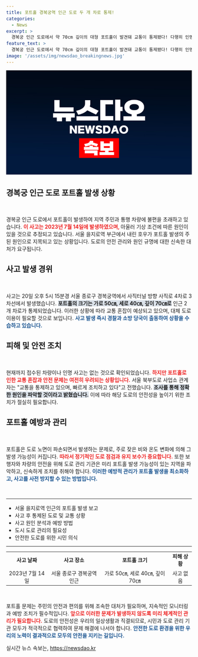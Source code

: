 ```yaml
---
title: 포트홀 경복궁역 인근 도로 두 개 차로 통제!
categories:
  - News
excerpt: >
  경복궁 인근 도로에서 약 70cm 깊이의 대형 포트홀이 발견돼 교통이 통제됐다! 다행히 인명 피해는 없지만, 원인 조사와 긴급 조치가 시급하다. 클릭해서 자세한 내용을 알아보세요!
feature_text: >
  경복궁 인근 도로에서 약 70cm 깊이의 대형 포트홀이 발견돼 교통이 통제됐다! 다행히 인명 피해는 없지만, 원인 조사와 긴급 조치가 시급하다. 클릭해서 자세한 내용을 알아보세요!
image: '/assets/img/newsdao_breakingnews.jpg'
---
```


<p><img src="/assets/img/newsdao_breakingnews.jpg" alt="ranknews 속보" /></p>

<h2 data-ke-size="size26">경복궁 인근 도로 포트홀 발생 상황</h2>

<p data-ke-size="size16">&nbsp;</p>

<p>경복궁 인근 도로에서 포트홀이 발생하여 지역 주민과 통행 차량에 불편을 초래하고 있습니다. <b><span style="color: #ee2323;">이 사고는 2023년 7월 14일에 발생하였으며, </span></b>아울러 기상 조건에 따른 원인이 있을 것으로 추정되고 있습니다. 서울 을지로역 부근에서 내린 호우가 포트홀 발생의 주된 원인으로 지목되고 있는 상황입니다. 도로의 안전 관리와 원인 규명에 대한 신속한 대처가 요구됩니다.</p>

<h2 data-ke-size="size26">사고 발생 경위</h2>

<p data-ke-size="size16">&nbsp;</p>

<p>사고는 20일 오후 5시 15분경 서울 종로구 경복궁역에서 사직터널 방향 사직로 4차로 3차선에서 발생했습니다. <b><span style="background-color: #21538527;">포트홀의 크기는 가로 50㎝, 세로 40㎝, 깊이 70㎝로</span></b>  인근 2개 차로가 통제되었습니다. 이러한 상황에 따라 교통 혼잡이 예상되고 있으며, 대체 도로 이용이 필요할 것으로 보입니다. <b><span style="color: #1a5490;">사고 발생 즉시 경찰과 소방 당국이 출동하여 상황을 수습하고 있습니다.</span></b></p>

<h2 data-ke-size="size26">피해 및 안전 조치</h2>

<p data-ke-size="size16">&nbsp;</p>

<p>현재까지 접수된 차량이나 인명 사고는 없는 것으로 확인되었습니다. <b><span style="color: #ee2323;">하지만 포트홀로 인한 교통 혼잡과 안전 문제는 여전히 우려되는 상황입니다.</span></b> 서울 북부도로 사업소 관계자는 "교통을 통제하고 있으며, 빠르게 조치하고 있다"고 전했습니다. <b><span style="background-color: #21538527;">조사를 통해 정확한 원인을 파악할 것이라고 밝혔습니다.</span></b> 이에 따라 해당 도로의 안전성을 높이기 위한 조치가 절실히 필요합니다.</p>

<h2 data-ke-size="size26">포트홀 예방과 관리</h2>

<p data-ke-size="size16">&nbsp;</p>

<p>포트홀은 도로 노면이 파손되면서 발생하는 문제로, 주로 잦은 비와 온도 변화에 의해 그 발생 가능성이 커집니다. <b><span style="color: #ee2323;">따라서 정기적인 도로 점검과 유지 보수가 중요합니다.</span></b> 또한 보행자와 차량의 안전을 위해 도로 관리 기관은 미리 포트홀 발생 가능성이 있는 지역을 파악하고, 신속하게 조치를 취해야 합니다. <b><span style="color: #1a5490;">이러한 예방적 관리가 포트홀 발생을 최소화하고, 사고를 사전 방지할 수 있는 방법입니다.</span></b></p>

<p data-ke-size="size16">&nbsp;</p>

<hr/>

<ul>
<li>서울 을지로역 인근의 포트홀 발생 보고</li>
<li>사고 후 통제된 도로 및 교통 상황</li>
<li>사고 원인 분석과 예방 방법</li>
<li>도시 도로 관리의 필요성</li>
<li>안전한 도로를 위한 시민 의식</li>
</ul>

<hr/>

<table style="width: 100%; border-collapse: collapse;">
<tr>
<td style="text-align: center; height: 17px;"><b>사고 날짜</b></td>
<td style="text-align: center; height: 17px;"><b>사고 장소</b></td>
<td style="text-align: center; height: 17px;"><b>포트홀 크기</b></td>
<td style="text-align: center; height: 17px;"><b>피해 상황</b></td>
</tr>
<tr>
<td style="text-align: center; height: 17px;">2023년 7월 14일</td>
<td style="text-align: center; height: 17px;">서울 종로구 경복궁역 인근</td>
<td style="text-align: center; height: 17px;">가로 50㎝, 세로 40㎝, 깊이 70㎝</td>
<td style="text-align: center; height: 17px;">사고 없음</td>
</tr>
</table>

<p data-ke-size="size16">&nbsp;</p>

<p>포트홀 문제는 주민의 안전과 편의를 위해 조속한 대처가 필요하며, 지속적인 모니터링과 예방 조치가 필수적입니다. <b><span style="color: #ee2323;">앞으로 이러한 문제가 발생하지 않도록 미리 체계적인 관리가 필요합니다.</span></b> 도로의 안전성은 우리의 일상생활과 직결되므로, 시민과 도로 관리 기관 모두가 적극적으로 협력하여 문제 해결에 나서야 합니다. <b><span style="color: #1a5490;">안전한 도로 환경을 위한 우리의 노력이 결과적으로 모두의 안전을 지키는 길입니다.</span></b></p>
실시간 뉴스 속보는, <a href="https://newsdao.kr" rel="dofollow">https://newsdao.kr</a>


